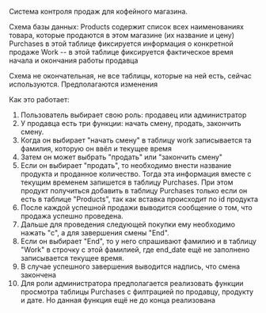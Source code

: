 Система контроля продаж для кофейного магазина.

Схема базы данных:
Products содержит список всех наименованиях товара, которые продаются в этом магазине (их название и цену)
Purchases в этой таблице фиксируется информация о конкретной продаже
Work -- в этой таблице фиксируется фактическое время начала и окончания работы продавца

Схема не окончательная, не все таблицы, которые на ней есть, сейчас используются. Предполагаются изменения

Как это работает:

1) Пользователь выбирает свою роль: продавец или администратор
2) У продавца есть три функции: начать смену, продать, закончить смену.
3) Когда он выбирает "начать смену" в таблицу work записывается та фамилия, которую он ввёл и текущее время
4) Затем он может выбрать "продать" или "закончить смену"
5) Если он выбирает "продать", то необходимо внести название продукта и проданное количество. Тогда эта информация вместе с текущим временем запишется в таблицу Purchases. При этом продукт получиться добавить в таблицу Purchases только если он есть в таблице "Products", так как вставка происходит по id продукта
6) После каждой успешной продажи выводится сообщение о том, что продажа успешно проведена.
7) Дальше для проведения следующей покупки ему необходимо нажать "c", а для завершения смены "End".
8) Если он выбирает "End", то у него спрашивают фамилию и в таблицу "Work" в строчку с этой фамилией, где end_date ещё не заполнено записывается текущее время.
9) В случае успешного завершения выводится надпись, что смена закончена
10) Для роли администратора предполагается реализовать функции просмотра таблицы Purchases с филтрацией по продавцу, продукту и дате. Но данная функция ещё не до конца реализована

